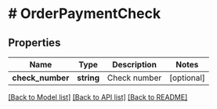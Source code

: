 # # OrderPaymentCheck

## Properties

Name | Type | Description | Notes
------------ | ------------- | ------------- | -------------
**check_number** | **string** | Check number | [optional]

[[Back to Model list]](../../README.md#models) [[Back to API list]](../../README.md#endpoints) [[Back to README]](../../README.md)
